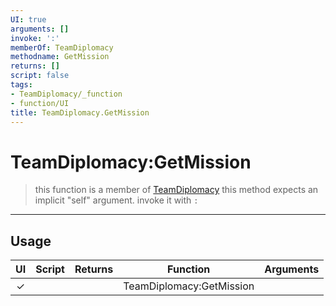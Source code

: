```yaml
---
UI: true
arguments: []
invoke: ':'
memberOf: TeamDiplomacy
methodname: GetMission
returns: []
script: false
tags:
- TeamDiplomacy/_function
- function/UI
title: TeamDiplomacy.GetMission
---
```

# TeamDiplomacy:GetMission
> this function is a member of [TeamDiplomacy](civ-6/lua/TeamDiplomacy.md)
> this method expects an implicit "self" argument. invoke it with `:`
-----
## Usage
|  UI | Script | Returns | Function | Arguments |
|:---:|:------:|-------:|:--------:|:---------|
|✓| ||TeamDiplomacy:GetMission||
